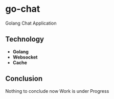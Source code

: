 # go-chat
 Golang Chat Application
## Technology
- **Golang**
- **Websocket**
- **Cache**

## Conclusion
Nothing to conclude now
Work is under Progress